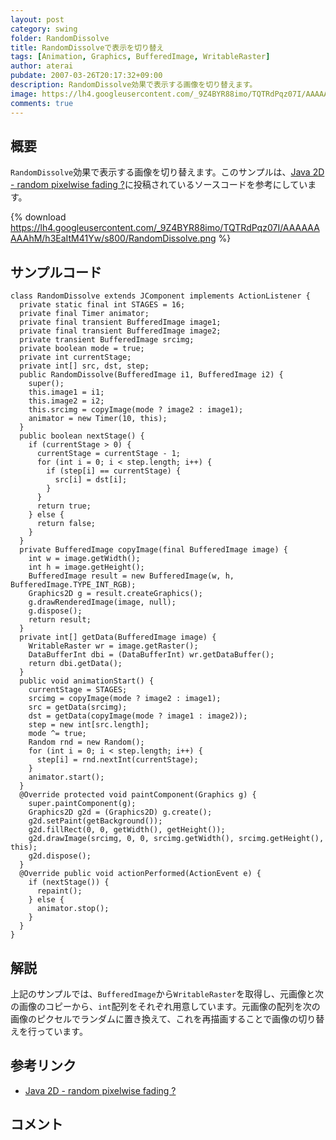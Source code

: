```yaml
---
layout: post
category: swing
folder: RandomDissolve
title: RandomDissolveで表示を切り替え
tags: [Animation, Graphics, BufferedImage, WritableRaster]
author: aterai
pubdate: 2007-03-26T20:17:32+09:00
description: RandomDissolve効果で表示する画像を切り替えます。
image: https://lh4.googleusercontent.com/_9Z4BYR88imo/TQTRdPqz07I/AAAAAAAAAhM/h3EaItM41Yw/s800/RandomDissolve.png
comments: true
---
```

## 概要
`RandomDissolve`効果で表示する画像を切り替えます。このサンプルは、[Java 2D - random pixelwise fading ?](https://community.oracle.com/thread/1270228)に投稿されているソースコードを参考にしています。

{% download https://lh4.googleusercontent.com/_9Z4BYR88imo/TQTRdPqz07I/AAAAAAAAAhM/h3EaItM41Yw/s800/RandomDissolve.png %}

## サンプルコード
<pre class="prettyprint"><code>class RandomDissolve extends JComponent implements ActionListener {
  private static final int STAGES = 16;
  private final Timer animator;
  private final transient BufferedImage image1;
  private final transient BufferedImage image2;
  private transient BufferedImage srcimg;
  private boolean mode = true;
  private int currentStage;
  private int[] src, dst, step;
  public RandomDissolve(BufferedImage i1, BufferedImage i2) {
    super();
    this.image1 = i1;
    this.image2 = i2;
    this.srcimg = copyImage(mode ? image2 : image1);
    animator = new Timer(10, this);
  }
  public boolean nextStage() {
    if (currentStage &gt; 0) {
      currentStage = currentStage - 1;
      for (int i = 0; i &lt; step.length; i++) {
        if (step[i] == currentStage) {
          src[i] = dst[i];
        }
      }
      return true;
    } else {
      return false;
    }
  }
  private BufferedImage copyImage(final BufferedImage image) {
    int w = image.getWidth();
    int h = image.getHeight();
    BufferedImage result = new BufferedImage(w, h, BufferedImage.TYPE_INT_RGB);
    Graphics2D g = result.createGraphics();
    g.drawRenderedImage(image, null);
    g.dispose();
    return result;
  }
  private int[] getData(BufferedImage image) {
    WritableRaster wr = image.getRaster();
    DataBufferInt dbi = (DataBufferInt) wr.getDataBuffer();
    return dbi.getData();
  }
  public void animationStart() {
    currentStage = STAGES;
    srcimg = copyImage(mode ? image2 : image1);
    src = getData(srcimg);
    dst = getData(copyImage(mode ? image1 : image2));
    step = new int[src.length];
    mode ^= true;
    Random rnd = new Random();
    for (int i = 0; i &lt; step.length; i++) {
      step[i] = rnd.nextInt(currentStage);
    }
    animator.start();
  }
  @Override protected void paintComponent(Graphics g) {
    super.paintComponent(g);
    Graphics2D g2d = (Graphics2D) g.create();
    g2d.setPaint(getBackground());
    g2d.fillRect(0, 0, getWidth(), getHeight());
    g2d.drawImage(srcimg, 0, 0, srcimg.getWidth(), srcimg.getHeight(), this);
    g2d.dispose();
  }
  @Override public void actionPerformed(ActionEvent e) {
    if (nextStage()) {
      repaint();
    } else {
      animator.stop();
    }
  }
}
</code></pre>

## 解説
上記のサンプルでは、`BufferedImage`から`WritableRaster`を取得し、元画像と次の画像のコピーから、`int`配列をそれぞれ用意しています。元画像の配列を次の画像のピクセルでランダムに置き換えて、これを再描画することで画像の切り替えを行っています。

## 参考リンク
- [Java 2D - random pixelwise fading ?](https://community.oracle.com/thread/1270228)

<!-- dummy comment line for breaking list -->

## コメント
